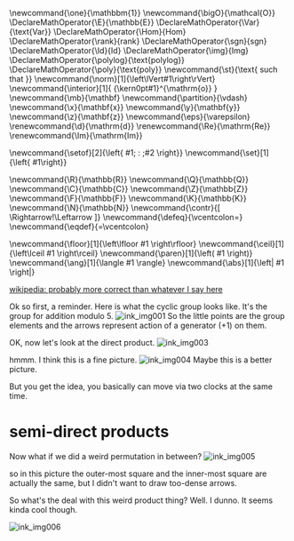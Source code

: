 \newcommand{\one}{\mathbbm{1}}
\newcommand{\bigO}{\mathcal{O}}
\DeclareMathOperator{\E}{\mathbb{E}}
\DeclareMathOperator{\Var}{\text{Var}}
\DeclareMathOperator{\Hom}{Hom}
\DeclareMathOperator{\rank}{rank}
\DeclareMathOperator{\sgn}{sgn}
\DeclareMathOperator{\Id}{Id}
\DeclareMathOperator{\img}{Img}
\DeclareMathOperator{\polylog}{\text{polylog}}
\DeclareMathOperator{\poly}{\text{poly}}
\newcommand{\st}{\text{ such that }}
\newcommand{\norm}[1]{\left\lVert#1\right\rVert}
\newcommand{\interior}[1]{ {\kern0pt#1}^{\mathrm{o}} }
\newcommand{\mb}{\mathbf}
\newcommand{\partition}{\vdash}
\newcommand{\x}{\mathbf{x}}
\newcommand{\y}{\mathbf{y}}
\newcommand{\z}{\mathbf{z}}
\newcommand{\eps}{\varepsilon}
\renewcommand{\d}{\mathrm{d}}
\renewcommand{\Re}{\mathrm{Re}}
\renewcommand{\Im}{\mathrm{Im}}

\newcommand{\setof}[2]{\left\{ #1\; : \;#2 \right\}}
\newcommand{\set}[1]{\left\{ #1\right\}}

\newcommand{\R}{\mathbb{R}}
\newcommand{\Q}{\mathbb{Q}}
\newcommand{\C}{\mathbb{C}}
\newcommand{\Z}{\mathbb{Z}}
\newcommand{\F}{\mathbb{F}}
\newcommand{\K}{\mathbb{K}}
\newcommand{\N}{\mathbb{N}}
\newcommand{\contr}{\[ \Rightarrow\!\Leftarrow \]}
\newcommand{\defeq}{\vcentcolon=}
\newcommand{\eqdef}{=\vcentcolon}

\newcommand{\floor}[1]{\left\lfloor #1 \right\rfloor}
\newcommand{\ceil}[1]{\left\lceil #1 \right\rceil}
\newcommand{\paren}[1]{\left( #1 \right)}
\newcommand{\ang}[1]{\langle #1 \rangle}
\newcommand{\abs}[1]{\left| #1 \right|}


[wikipedia: probably more correct than whatever I say here](https://en.wikipedia.org/wiki/Semidirect_product)

Ok so first, a reminder. Here is what the cyclic group looks
like. It's the group for addition modulo 5. 
![ink_img001](src/images/ink_img001.png)
So the little points are the group elements and the arrows
represent action of a generator $(+1)$ on them.

OK, now let's look at the direct product. 
![ink_img003](src/images/ink_img003.png)

hmmm. I think this is a fine picture.
![ink_img004](src/images/ink_img004.png)
Maybe this is a better picture. 

But you get the idea, you basically can move via two clocks at
the same time.

# semi-direct products
Now what if we did  a weird permutation in between?
![ink_img005](src/images/ink_img005.png)

so in this picture the outer-most square and the inner-most
square are actually the same, but I didn't want to draw too-dense
arrows.

So what's the deal with this weird product thing?
Well. I dunno. It seems kinda cool though.

![ink_img006](src/images/ink_img006.png)

